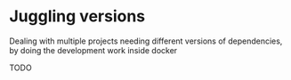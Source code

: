 # Juggling versions

Dealing with multiple projects needing different versions of dependencies, by doing the development work inside docker

TODO
